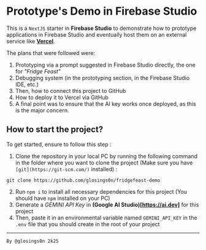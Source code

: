 # Prototype's Demo in Firebase Studio

This is a `NextJS` starter in **Firebase Studio** to demonstrate how to prototype applications in Firebase Studio and eventually host them on an external service like **[Vercel](https://vercel.com)**.

The plans that were followed were:
1. Prototyping via a prompt suggested in Firebase Studio directly, the one for *"Fridge Feast"*
2. Debugging system (in the prototyping section, in the Firebase Studio IDE, etc.)
3. Then, how to connect this project to GitHub
4. How to deploy it to Vercel via GitHub
5. A final point was to ensure that the AI key works once deployed, as this is the major concern.

## How to start the project?

To get started, ensure to follow this step :
1. Clone the repository in your local PC by running the following command in the folder where you want to clone the project (Make sure you have `[git](https://git-scm.com/)` installed) :
  ```
  git clone https://github.com/glosings0n/fridgefeast-demo
  ```

2. Run `npm i` to install all necessary dependencies for this project (You should have `npm` installed on your PC)
3. Generate a *GEMINI API Key* in **(Google AI Studio)[https://ai.dev]** for this project
4. Then, paste it in an environmental variable named `GEMINI_API_KEY` in the `.env` file that you should create in the root of your project

---
`By @glosings0n 2k25`
